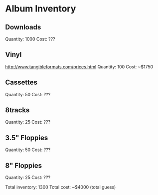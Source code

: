# Album Inventory

## Downloads

Quantity: 1000
Cost: ???

## Vinyl
http://www.tangibleformats.com/prices.html
Quantity: 100
Cost: ~$1750

## Cassettes

Quantity: 50
Cost: ???

## 8tracks

Quantity: 25
Cost: ???

## 3.5" Floppies

Quantity: 50
Cost: ???


## 8" Floppies

Quantity: 25
Cost: ???


Total inventory: 1300
Total cost: ~$4000 (total guess)